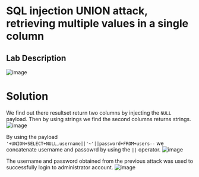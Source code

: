 # SQL injection UNION attack, retrieving multiple values in a single column

## Lab Description

![image](https://github.com/KVNuhman/Web-Security-Lab/assets/46161259/eedf783c-bf99-4d8a-bd2d-58016006683e)

# Solution

We find out there resultset return two columns by injecting the `NULL` payload. Then by using strings we find the second columns returns strings.
![image](https://github.com/KVNuhman/Web-Security-Lab/assets/46161259/ff63c12a-d95b-47f3-af52-f5f315fc1492)

By using the payload `'+UNION+SELECT+NULL,username||'~'||password+FROM+users--` we concatenate username and passowrd by using the `||` operator.
![image](https://github.com/KVNuhman/Web-Security-Lab/assets/46161259/92579d67-144f-4a4d-9979-b920629927e0)

The username and password obtained from the previous attack was used to successfully login to administrator account.
![image](https://github.com/KVNuhman/Web-Security-Lab/assets/46161259/2eec120e-e2ee-4156-a395-6de7c4955504)
